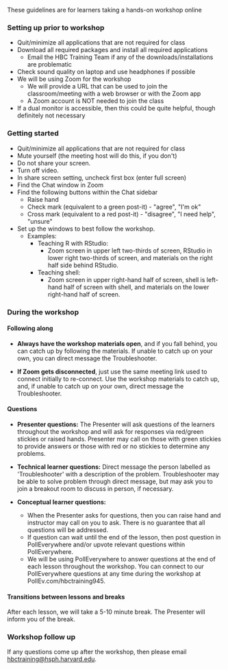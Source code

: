 These guidelines are for learners taking a hands-on workshop online

### Setting up prior to workshop

* Quit/minimize all applications that are not required for class
* Download all required packages and install all required applications
  * Email the HBC Training Team if any of the downloads/installations are problematic
* Check sound quality on laptop and use headphones if possible
* We will be using Zoom for the workshop
  * We will provide a URL that can be used to join the classroom/meeting with a web browser or with the Zoom app
  * A Zoom account is NOT needed to join the class
* If a dual monitor is accessible, then this could be quite helpful, though definitely not necessary

### Getting started

* Quit/minimize all applications that are not required for class
* Mute yourself (the meeting host will do this, if you don't)
* Do not share your screen.
* Turn off video.
* In share screen setting, uncheck first box (enter full screen)
* Find the Chat window in Zoom
* Find the following buttons within the Chat sidebar
  * Raise hand
  * Check mark (equivalent to a green post-it) - "agree", "I'm ok"
  * Cross mark (equivalent to a red post-it) - "disagree", "I need help", "unsure"
* Set up the windows to best follow the workshop. 
  - Examples:
     * Teaching R with RStudio:
       * Zoom screen in upper left two-thirds of screen, RStudio in lower right two-thirds of screen, and materials on the right half side behind RStudio.
     * Teaching shell:
       * Zoom screen in upper right-hand half of screen, shell is left-hand half of screen with shell, and materials on the lower right-hand half of screen.


### During the workshop

#### Following along

* **Always have the workshop materials open**, and if you fall behind, you can catch up by following the materials. If unable to catch up on your own, you can direct message the Troubleshooter.

* **If Zoom gets disconnected**, just use the same meeting link used to connect initially to re-connect. Use the workshop materials to catch up, and, if unable to catch up on your own, direct message the Troubleshooter.

#### Questions

* **Presenter questions:** The Presenter will ask questions of the learners throughout the workshop and will ask for responses via red/green stickies or raised hands. Presenter may call on those with green stickies to provide answers or those with red or no stickies to determine any problems.

* **Technical learner questions:** Direct message the person labelled as 'Troubleshooter' with a description of the problem. Troubleshooter may be able to solve problem through direct message, but may ask you to join a breakout room to discuss in person, if necessary.

* **Conceptual learner questions:** 
  - When the Presenter asks for questions, then you can raise hand and instructor may call on you to ask. There is no guarantee that all questions will be addressed.
  - If question can wait until the end of the lesson, then post question in PollEverywhere and/or upvote relevant questions within PollEverywhere.
  - We will be using PollEverywhere to answer questions at the end of each lesson throughout the workshop. You can connect to our PollEverywhere questions at any time during the workshop at PollEv.com/hbctraining945.
  
#### Transitions between lessons and breaks

After each lesson, we will take a 5-10 minute break. The Presenter will inform you of the break.

###  Workshop follow up

If any questions come up after the workshop, then please email hbctraining@hsph.harvard.edu.
